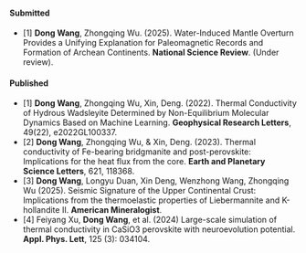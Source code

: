 #### Submitted

- [1]	<strong>Dong Wang</strong>, Zhongqing Wu. (2025). Water-Induced Mantle Overturn Provides a Unifying Explanation for Paleomagnetic Records and Formation of Archean Continents. <strong>National Science Review</strong>. (Under review).

#### Published

- [1]	<strong>Dong Wang</strong>, Zhongqing Wu, Xin, Deng. (2022). Thermal Conductivity of Hydrous Wadsleyite Determined by Non-Equilibrium Molecular Dynamics Based on Machine Learning. <strong>Geophysical Research Letters</strong>, 49(22), e2022GL100337. 
- [2]	<strong>Dong Wang</strong>, Zhongqing Wu, & Xin, Deng. (2023). Thermal conductivity of Fe-bearing bridgmanite and post-perovskite: Implications for the heat flux from the core. <strong>Earth and Planetary Science Letters</strong>, 621, 118368. 
- [3]	<strong>Dong Wang</strong>, Longyu Duan, Xin Deng, Wenzhong Wang, Zhongqing Wu (2025). Seismic Signature of the Upper Continental Crust: Implications from the thermoelastic properties of Liebermannite and K-hollandite II. <strong>American Mineralogist</strong>.
- [4]	Feiyang Xu, <strong>Dong Wang</strong>, et al. (2024) Large-scale simulation of thermal conductivity in CaSiO3 perovskite with neuroevolution potential. <strong>Appl. Phys. Lett</strong>, 125 (3): 034104.


